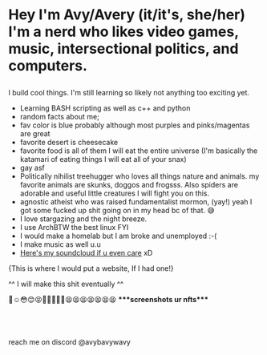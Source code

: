 # <p>Hey I'm Avy/Avery (it/it's, she/her) I'm a nerd who likes video games, music, intersectional politics, and computers.<br>
I build cool things. I'm still learning so likely not anything too exciting yet.</p>

 - Learning BASH scripting as well as c++ and python
 - random facts about me;
 - fav color is blue probably although most purples and pinks/magentas are great
 - favorite desert is cheesecake
 - favorite food is all of them I will eat the entire universe (I'm basically the katamari of eating things I will eat all of your snax)
 - gay asf
 - Politically nihilist treehugger who loves all things nature and animals. my favorite animals are skunks, doggos and frogsss. Also spiders are adorable and useful little creatures I will fight you on this.
 - agnostic atheist who was raised fundamentalist mormon, (yay!) yeah I got some fucked up shit going on in my head bc of that. 😅
 - I love stargazing and the night breeze.
 - I use ArchBTW the best linux FYI
 - I would make a homelab but I am broke and unemployed :-(
 - I make music as well u.u
 - [Here's my soundcloud if u even care](https://soundcloud.com/avery-z-384520467) xD
   
 
{This is where I would put a website, If I had one!}</p>
^^ I will make this shit eventually ^^</p>
<p>
🥺☺️😳😊😝🐶🤙🏳️‍🌈🤭😫😫😫😫😫😫😫  <strong>***screenshots ur nfts***</strong><br>
<br>
<br>
<br>
<br>
reach me on discord @avybavywavy<br>
</p>
<!---
Avybavywavy/Avybavywavy is a ✨ special ✨ repository because its `README.md` (this file) appears on your GitHub profile.
You can click the Preview link to take a look at your changes.
--->
